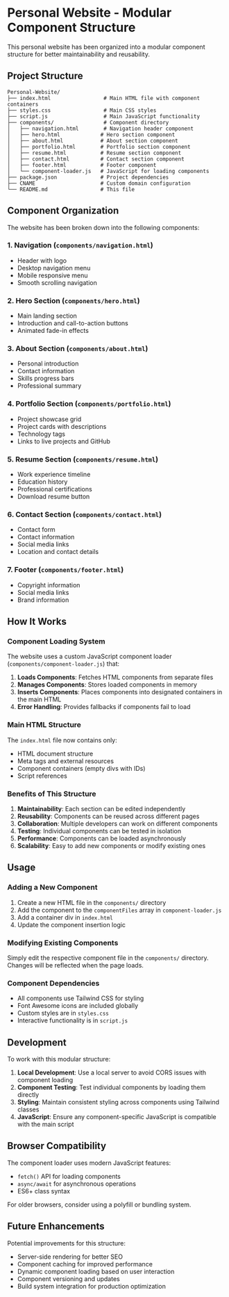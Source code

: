 # Personal Website - Modular Component Structure

This personal website has been organized into a modular component structure for better maintainability and reusability.

## Project Structure

```
Personal-Website/
├── index.html                 # Main HTML file with component containers
├── styles.css                 # Main CSS styles
├── script.js                  # Main JavaScript functionality
├── components/                # Component directory
│   ├── navigation.html        # Navigation header component
│   ├── hero.html             # Hero section component
│   ├── about.html            # About section component
│   ├── portfolio.html        # Portfolio section component
│   ├── resume.html           # Resume section component
│   ├── contact.html          # Contact section component
│   ├── footer.html           # Footer component
│   └── component-loader.js   # JavaScript for loading components
├── package.json              # Project dependencies
├── CNAME                     # Custom domain configuration
└── README.md                 # This file
```

## Component Organization

The website has been broken down into the following components:

### 1. Navigation (`components/navigation.html`)
- Header with logo
- Desktop navigation menu
- Mobile responsive menu
- Smooth scrolling navigation

### 2. Hero Section (`components/hero.html`)
- Main landing section
- Introduction and call-to-action buttons
- Animated fade-in effects

### 3. About Section (`components/about.html`)
- Personal introduction
- Contact information
- Skills progress bars
- Professional summary

### 4. Portfolio Section (`components/portfolio.html`)
- Project showcase grid
- Project cards with descriptions
- Technology tags
- Links to live projects and GitHub

### 5. Resume Section (`components/resume.html`)
- Work experience timeline
- Education history
- Professional certifications
- Download resume button

### 6. Contact Section (`components/contact.html`)
- Contact form
- Contact information
- Social media links
- Location and contact details

### 7. Footer (`components/footer.html`)
- Copyright information
- Social media links
- Brand information

## How It Works

### Component Loading System
The website uses a custom JavaScript component loader (`components/component-loader.js`) that:

1. **Loads Components**: Fetches HTML components from separate files
2. **Manages Components**: Stores loaded components in memory
3. **Inserts Components**: Places components into designated containers in the main HTML
4. **Error Handling**: Provides fallbacks if components fail to load

### Main HTML Structure
The `index.html` file now contains only:
- HTML document structure
- Meta tags and external resources
- Component containers (empty divs with IDs)
- Script references

### Benefits of This Structure

1. **Maintainability**: Each section can be edited independently
2. **Reusability**: Components can be reused across different pages
3. **Collaboration**: Multiple developers can work on different components
4. **Testing**: Individual components can be tested in isolation
5. **Performance**: Components can be loaded asynchronously
6. **Scalability**: Easy to add new components or modify existing ones

## Usage

### Adding a New Component
1. Create a new HTML file in the `components/` directory
2. Add the component to the `componentFiles` array in `component-loader.js`
3. Add a container div in `index.html`
4. Update the component insertion logic

### Modifying Existing Components
Simply edit the respective component file in the `components/` directory. Changes will be reflected when the page loads.

### Component Dependencies
- All components use Tailwind CSS for styling
- Font Awesome icons are included globally
- Custom styles are in `styles.css`
- Interactive functionality is in `script.js`

## Development

To work with this modular structure:

1. **Local Development**: Use a local server to avoid CORS issues with component loading
2. **Component Testing**: Test individual components by loading them directly
3. **Styling**: Maintain consistent styling across components using Tailwind classes
4. **JavaScript**: Ensure any component-specific JavaScript is compatible with the main script

## Browser Compatibility

The component loader uses modern JavaScript features:
- `fetch()` API for loading components
- `async/await` for asynchronous operations
- ES6+ class syntax

For older browsers, consider using a polyfill or bundling system.

## Future Enhancements

Potential improvements for this structure:
- Server-side rendering for better SEO
- Component caching for improved performance
- Dynamic component loading based on user interaction
- Component versioning and updates
- Build system integration for production optimization
